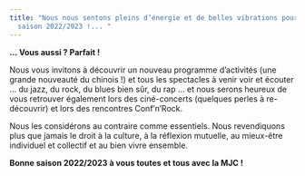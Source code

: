 ```yaml
---
title: "Nous nous sentons pleins d’énergie et de belles vibrations pour la
  saison 2022/2023 !... "
---
```

**... Vous aussi ? Parfait !** 

Nous vous invitons à découvrir un nouveau programme d’activités (une grande nouveauté du chinois !) et tous les spectacles à venir voir et écouter … du jazz, du rock, du blues bien sûr, du rap … et nous serons heureux de vous retrouver également lors des ciné-concerts (quelques perles à re-découvrir) et lors des rencontres Conf’n’Rock.

<!--Ces plaisirs que nous vous proposons pourraient vous paraître futiles au regard du lourd contexte général que nous vivons, notamment au niveau international.-->


Nous les considérons au contraire comme essentiels. Nous revendiquons plus que jamais le droit à la culture, à la réflexion mutuelle, au mieux-être individuel et collectif et au bien vivre ensemble.

<!--Alors retrouvons-nous très vite à la MJC, dans cette belle maison lumineuse !-->


**Bonne saison 2022/2023 à vous toutes et tous avec la MJC !**

